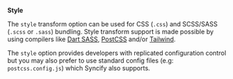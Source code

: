 **Style**

The `style` transform option can be used for CSS (`.css`) and SCSS/SASS (`.scss` or `.sass`) bundling. Style transform support is made possible by using compilers like [Dart SASS](https://sass-lang.com/), [PostCSS](https://postcss.org/) and/or [Tailwind](tailwindcss.com).

The `style` option provides developers with replicated configuration control but you may also prefer to use standard config files (e.g: `postcss.config.js`) which Syncify also supports.